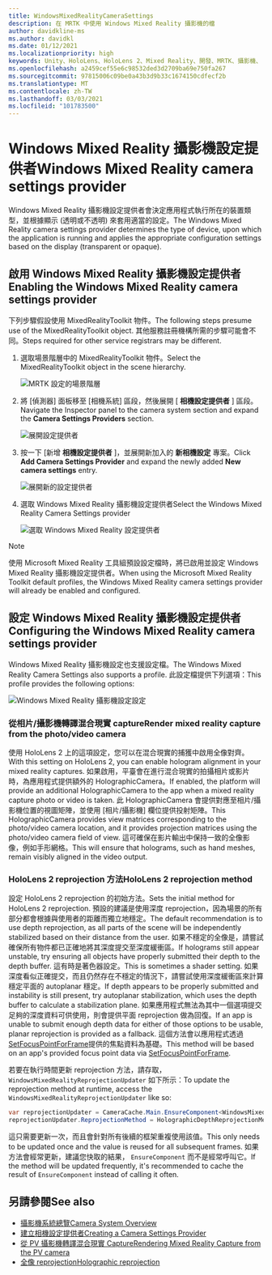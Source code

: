 ```yaml
---
title: WindowsMixedRealityCameraSettings
description: 在 MRTK 中使用 Windows Mixed Reality 攝影機的檔
author: davidkline-ms
ms.author: davidkl
ms.date: 01/12/2021
ms.localizationpriority: high
keywords: Unity、HoloLens、HoloLens 2、Mixed Reality、開發、MRTK、攝影機、
ms.openlocfilehash: a2459cef55e6c98532ded3d2709ba69e750fa267
ms.sourcegitcommit: 97815006c09be0a43b3d9b33c1674150cdfecf2b
ms.translationtype: MT
ms.contentlocale: zh-TW
ms.lasthandoff: 03/03/2021
ms.locfileid: "101783500"
---
```

# <a name="windows-mixed-reality-camera-settings-provider"></a><span data-ttu-id="fae8f-104">Windows Mixed Reality 攝影機設定提供者</span><span class="sxs-lookup"><span data-stu-id="fae8f-104">Windows Mixed Reality camera settings provider</span></span>

<span data-ttu-id="fae8f-105">Windows Mixed Reality 攝影機設定提供者會決定應用程式執行所在的裝置類型，並根據顯示 (透明或不透明) 來套用適當的設定。</span><span class="sxs-lookup"><span data-stu-id="fae8f-105">The Windows Mixed Reality camera settings provider determines the type of device, upon which the application is running and applies the appropriate configuration settings based on the display (transparent or opaque).</span></span>

## <a name="enabling-the-windows-mixed-reality-camera-settings-provider"></a><span data-ttu-id="fae8f-106">啟用 Windows Mixed Reality 攝影機設定提供者</span><span class="sxs-lookup"><span data-stu-id="fae8f-106">Enabling the Windows Mixed Reality camera settings provider</span></span>

<span data-ttu-id="fae8f-107">下列步驟假設使用 MixedRealityToolkit 物件。</span><span class="sxs-lookup"><span data-stu-id="fae8f-107">The following steps presume use of the MixedRealityToolkit object.</span></span> <span data-ttu-id="fae8f-108">其他服務註冊機構所需的步驟可能會不同。</span><span class="sxs-lookup"><span data-stu-id="fae8f-108">Steps required for other service registrars may be different.</span></span>

1. <span data-ttu-id="fae8f-109">選取場景階層中的 MixedRealityToolkit 物件。</span><span class="sxs-lookup"><span data-stu-id="fae8f-109">Select the MixedRealityToolkit object in the scene hierarchy.</span></span>

    ![MRTK 設定的場景階層](../images/MRTK_ConfiguredHierarchy.png)

2. <span data-ttu-id="fae8f-111">將 [偵測器] 面板移至 [相機系統] 區段，然後展開 [ **相機設定提供者** ] 區段。</span><span class="sxs-lookup"><span data-stu-id="fae8f-111">Navigate the Inspector panel to the camera system section and expand the **Camera Settings Providers** section.</span></span>

    ![展開設定提供者](../images/camera-system/ExpandProviders.png)

3. <span data-ttu-id="fae8f-113">按一下 [新增 **相機設定提供者** ]，並展開新加入的 **新相機設定** 專案。</span><span class="sxs-lookup"><span data-stu-id="fae8f-113">Click **Add Camera Settings Provider** and expand the newly added **New camera settings** entry.</span></span>

    ![展開新的設定提供者](../images/camera-system/ExpandNewProvider.png)

4. <span data-ttu-id="fae8f-115">選取 Windows Mixed Reality 攝影機設定提供者</span><span class="sxs-lookup"><span data-stu-id="fae8f-115">Select the Windows Mixed Reality Camera Settings provider</span></span>

    ![選取 Windows Mixed Reality 設定提供者](../images/camera-system/SelectWindowsMixedRealitySettings.png)

> [!NOTE]
> <span data-ttu-id="fae8f-117">使用 Microsoft Mixed Reality 工具組預設設定檔時，將已啟用並設定 Windows Mixed Reality 攝影機設定提供者。</span><span class="sxs-lookup"><span data-stu-id="fae8f-117">When using the Microsoft Mixed Reality Toolkit default profiles, the Windows Mixed Reality camera settings provider will already be enabled and configured.</span></span>

## <a name="configuring-the-windows-mixed-reality-camera-settings-provider"></a><span data-ttu-id="fae8f-118">設定 Windows Mixed Reality 攝影機設定提供者</span><span class="sxs-lookup"><span data-stu-id="fae8f-118">Configuring the Windows Mixed Reality camera settings provider</span></span>

<span data-ttu-id="fae8f-119">Windows Mixed Reality 攝影機設定也支援設定檔。</span><span class="sxs-lookup"><span data-stu-id="fae8f-119">The Windows Mixed Reality Camera Settings also supports a profile.</span></span> <span data-ttu-id="fae8f-120">此設定檔提供下列選項：</span><span class="sxs-lookup"><span data-stu-id="fae8f-120">This profile provides the following options:</span></span>

![Windows Mixed Reality 攝影機設定設定](../images/camera-system/WMRCameraSettingsProfile.png)

### <a name="render-mixed-reality-capture-from-the-photovideo-camera"></a><span data-ttu-id="fae8f-122">從相片/攝影機轉譯混合現實 capture</span><span class="sxs-lookup"><span data-stu-id="fae8f-122">Render mixed reality capture from the photo/video camera</span></span>

<span data-ttu-id="fae8f-123">使用 HoloLens 2 上的這項設定，您可以在混合現實的捕獲中啟用全像對齊。</span><span class="sxs-lookup"><span data-stu-id="fae8f-123">With this setting on HoloLens 2, you can enable hologram alignment in your mixed reality captures.</span></span> <span data-ttu-id="fae8f-124">如果啟用，平臺會在進行混合現實的拍攝相片或影片時，為應用程式提供額外的 HolographicCamera。</span><span class="sxs-lookup"><span data-stu-id="fae8f-124">If enabled, the platform will provide an additional HolographicCamera to the app when a mixed reality capture photo or video is taken.</span></span> <span data-ttu-id="fae8f-125">此 HolographicCamera 會提供對應至相片/攝影機位置的視圖矩陣，並使用 [相片/攝影機] 欄位提供投射矩陣。</span><span class="sxs-lookup"><span data-stu-id="fae8f-125">This HolographicCamera provides view matrices corresponding to the photo/video camera location, and it provides projection matrices using the photo/video camera field of view.</span></span> <span data-ttu-id="fae8f-126">這可確保在影片輸出中保持一致的全像影像，例如手形網格。</span><span class="sxs-lookup"><span data-stu-id="fae8f-126">This will ensure that holograms, such as hand meshes, remain visibly aligned in the video output.</span></span>

### <a name="hololens-2-reprojection-method"></a><span data-ttu-id="fae8f-127">HoloLens 2 reprojection 方法</span><span class="sxs-lookup"><span data-stu-id="fae8f-127">HoloLens 2 reprojection method</span></span>

<span data-ttu-id="fae8f-128">設定 HoloLens 2 reprojection 的初始方法。</span><span class="sxs-lookup"><span data-stu-id="fae8f-128">Sets the initial method for HoloLens 2 reprojection.</span></span> <span data-ttu-id="fae8f-129">預設的建議是使用深度 reprojection，因為場景的所有部分都會根據與使用者的距離而獨立地穩定。</span><span class="sxs-lookup"><span data-stu-id="fae8f-129">The default recommendation is to use depth reprojection, as all parts of the scene will be independently stabilized based on their distance from the user.</span></span> <span data-ttu-id="fae8f-130">如果不穩定的全像是，請嘗試確保所有物件都已正確地將其深度提交至深度緩衝區。</span><span class="sxs-lookup"><span data-stu-id="fae8f-130">If holograms still appear unstable, try ensuring all objects have properly submitted their depth to the depth buffer.</span></span> <span data-ttu-id="fae8f-131">這有時是著色器設定。</span><span class="sxs-lookup"><span data-stu-id="fae8f-131">This is sometimes a shader setting.</span></span> <span data-ttu-id="fae8f-132">如果深度看似正確提交，而且仍然存在不穩定的情況下，請嘗試使用深度緩衝區來計算穩定平面的 autoplanar 穩定。</span><span class="sxs-lookup"><span data-stu-id="fae8f-132">If depth appears to be properly submitted and instability is still present, try autoplanar stabilization, which uses the depth buffer to calculate a stabilization plane.</span></span> <span data-ttu-id="fae8f-133">如果應用程式無法為其中一個選項提交足夠的深度資料可供使用，則會提供平面 reprojection 做為回復。</span><span class="sxs-lookup"><span data-stu-id="fae8f-133">If an app is unable to submit enough depth data for either of those options to be usable, planar reprojection is provided as a fallback.</span></span> <span data-ttu-id="fae8f-134">這個方法會以應用程式透過 [SetFocusPointForFrame](https://docs.unity3d.com/ScriptReference/XR.WSA.HolographicSettings.SetFocusPointForFrame.html)提供的焦點資料為基礎。</span><span class="sxs-lookup"><span data-stu-id="fae8f-134">This method will be based on an app's provided focus point data via [SetFocusPointForFrame](https://docs.unity3d.com/ScriptReference/XR.WSA.HolographicSettings.SetFocusPointForFrame.html).</span></span>

<span data-ttu-id="fae8f-135">若要在執行時間更新 reprojection 方法，請存取， `WindowsMixedRealityReprojectionUpdater` 如下所示：</span><span class="sxs-lookup"><span data-stu-id="fae8f-135">To update the reprojection method at runtime, access the `WindowsMixedRealityReprojectionUpdater` like so:</span></span>

```c#
var reprojectionUpdater = CameraCache.Main.EnsureComponent<WindowsMixedRealityReprojectionUpdater>();
reprojectionUpdater.ReprojectionMethod = HolographicDepthReprojectionMethod.AutoPlanar;
```

<span data-ttu-id="fae8f-136">這只需要更新一次，而且會針對所有後續的框架重複使用該值。</span><span class="sxs-lookup"><span data-stu-id="fae8f-136">This only needs to be updated once and the value is reused for all subsequent frames.</span></span> <span data-ttu-id="fae8f-137">如果方法會經常更新，建議您快取的結果， `EnsureComponent` 而不是經常呼叫它。</span><span class="sxs-lookup"><span data-stu-id="fae8f-137">If the method will be updated frequently, it's recommended to cache the result of `EnsureComponent` instead of calling it often.</span></span>

## <a name="see-also"></a><span data-ttu-id="fae8f-138">另請參閱</span><span class="sxs-lookup"><span data-stu-id="fae8f-138">See also</span></span>

- [<span data-ttu-id="fae8f-139">攝影機系統總覽</span><span class="sxs-lookup"><span data-stu-id="fae8f-139">Camera System Overview</span></span>](CameraSystemOverview.md)
- [<span data-ttu-id="fae8f-140">建立相機設定提供者</span><span class="sxs-lookup"><span data-stu-id="fae8f-140">Creating a Camera Settings Provider</span></span>](CreateSettingsProvider.md)
- [<span data-ttu-id="fae8f-141">從 PV 攝影機轉譯混合現實 Capture</span><span class="sxs-lookup"><span data-stu-id="fae8f-141">Rendering Mixed Reality Capture from the PV camera</span></span>](https://docs.microsoft.com/windows/mixed-reality/mixed-reality-capture-for-developers#render-from-the-pv-camera-opt-in)
- [<span data-ttu-id="fae8f-142">全像 reprojection</span><span class="sxs-lookup"><span data-stu-id="fae8f-142">Holographic reprojection</span></span>](https://docs.microsoft.com/windows/mixed-reality/hologram-stability#reprojection)

